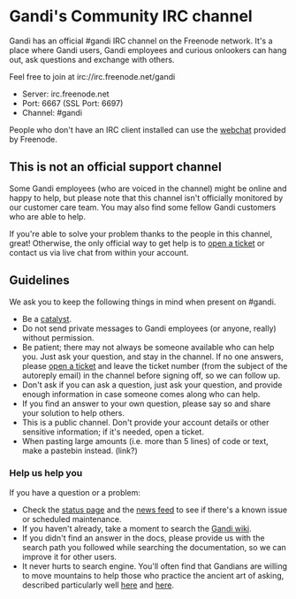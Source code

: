 # Gandi's Community IRC channel

Gandi has an official #gandi IRC channel on the Freenode network. It's a place where Gandi users, Gandi employees and curious onlookers can hang out, ask questions and exchange with others.

Feel free to join at irc://irc.freenode.net/gandi

* Server: irc.freenode.net
* Port: 6667 (SSL Port: 6697)
* Channel: #gandi

People who don't have an IRC client installed can use the [webchat](http://webchat.freenode.net/?channels=gandi) provided by Freenode.

## This is not an official support channel

Some Gandi employees (who are voiced in the channel) might be online and happy to help, but please note that this channel isn't officially monitored by our customer care team. You may also find some fellow Gandi customers who are able to help.

If you're able to solve your problem thanks to the people in this channel, great! Otherwise, the only official way to get help is to [open a ticket](https://www.gandi.net/support/contact/mail/) or contact us via live chat from within your account.

## Guidelines

We ask you to keep the following things in mind when present on #gandi.

* Be a [catalyst](https://freenode.net/catalysts.shtml). 
* Do not send private messages to Gandi employees (or anyone, really) without permission.
* Be patient; there may not always be someone available who can help you. Just ask your question, and stay in the channel. If no one answers, please [open a ticket](https://www.gandi.net/support/contact/mail/) and leave the ticket number (from the subject of the autoreply email) in the channel before signing off, so we can follow up.
* Don't ask if you can ask a question, just ask your question, and provide enough information in case someone comes along who can help.
* If you find an answer to your own question, please say so and share your solution to help others.
* This is a public channel. Don't provide your account details or other sensitive information; if it's needed, open a ticket.
* When pasting large amounts (i.e. more than 5 lines) of code or text, make a pastebin instead. (link?)

### Help us help you

If you have a question or a problem:

* Check the [status page](http://status.gandi.net/) and the [news feed](https://www.gandi.net/news/en/) to see if there's a known issue or scheduled maintenance.
* If you haven't already, take a moment to search the [Gandi wiki](http://wiki.gandi.net/).
* If you didn't find an answer in the docs, please provide us with the search path you followed while searching the documentation, so we can improve it for other users.
* It never hurts to search engine. You'll often find that Gandians are willing to move mountains to help those who practice the ancient art of asking, described particularly well [here](https://workaround.org/getting-help-on-irc) and [here](http://www.catb.org/esr/faqs/smart-questions.html).



